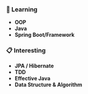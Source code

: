 ### 📖 Learning
* **OOP**
* **Java**
* **Spring Boot/Framework**

### 📋 Interesting
* **JPA / Hibernate**
* **TDD**
* **Effective Java**
* **Data Structure & Algorithm**
